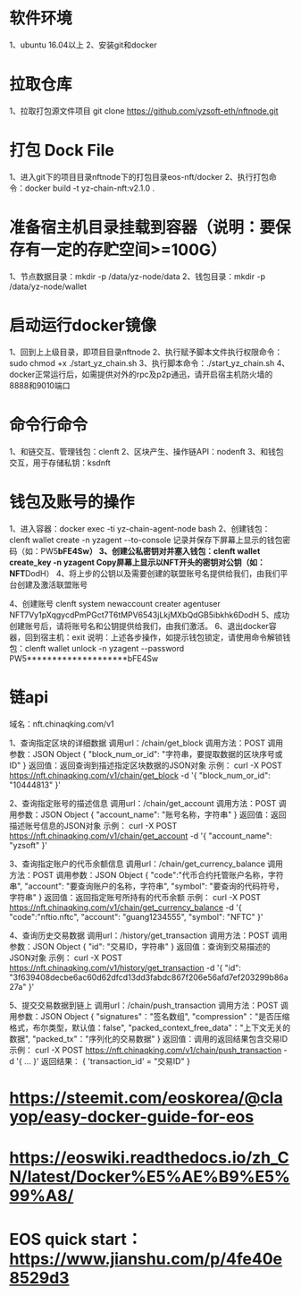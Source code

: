 # 软件环境
1、ubuntu 16.04以上
2、安装git和docker

# 拉取仓库
1、拉取打包源文件项目
git clone https://github.com/yzsoft-eth/nftnode.git

# 打包 Dock File
1、进入git下的项目目录nftnode下的打包目录eos-nft/docker
2、执行打包命令：docker build -t yz-chain-nft:v2.1.0 .

# 准备宿主机目录挂载到容器（说明：要保存有一定的存贮空间>=100G）
1、节点数据目录：mkdir -p /data/yz-node/data
2、钱包目录：mkdir -p /data/yz-node/wallet

# 启动运行docker镜像
1、回到上上级目录，即项目目录nftnode
2、执行赋予脚本文件执行权限命令：sudo chmod +x ./start_yz_chain.sh
3、执行脚本命令：./start_yz_chain.sh
4、docker正常运行后，如需提供对外的rpc及p2p通迅，请开启宿主机防火墙的8888和9010端口

# 命令行命令
1、和链交互、管理钱包：clenft
2、区块产生、操作链API：nodenft
3、和钱包交互，用于存储私钥：ksdnft

# 钱包及账号的操作
1、进入容器：docker exec -ti yz-chain-agent-node bash
2、创建钱包：clenft wallet create -n yzagent --to-console
   记录并保存下屏幕上显示的钱包密码（如：PW5********************bFE4Sw）
3、创建公私密钥对并塞入钱包：clenft wallet create_key -n  yzagent
   Copy屏幕上显示以NFT开头的密钥对公钥（如：NFT********************DodH）
4、将上步的公钥以及需要创建的联盟账号名提供给我们，由我们平台创建及激活联盟账号

4、创建账号
     clenft system newaccount creater agentuser  NFT7Vy1pXqgycdPmPGct7T6tMPV6543jLkjMXbQdGB5ibkhk6DodH
5、成功创建账号后，请将账号名和公钥提供给我们，由我们激活。
6、退出docker容器，回到宿主机：exit
说明：上述各步操作，如提示钱包锁定，请使用命令解锁钱包：clenft wallet unlock -n yzagent --password PW5********************bFE4Sw

# 链api

域名：nft.chinaqking.com/v1

1、查询指定区块的详细数据
调用url：/chain/get_block
调用方法：POST
调用参数：JSON Object
{
  "block_num_or_id": "字符串，要提取数据的区块序号或ID"
}
返回值：返回查询到描述指定区块数据的JSON对象
示例：
curl -X POST https://nft.chinaqking.com/v1/chain/get_block -d '{ 
    "block_num_or_id": "10444813"
}'

2、查询指定账号的描述信息
调用url：/chain/get_account
调用方法：POST
调用参数：JSON Object
{
  "account_name": "账号名称，字符串"
}
返回值：返回描述账号信息的JSON对象
示例：
curl -X POST https://nft.chinaqking.com/v1/chain/get_account -d '{ 
    "account_name": "yzsoft"
}'

3、查询指定账户的代币余额信息
调用url：/chain/get_currency_balance
调用方法：POST
调用参数：JSON Object
{
  "code":"代币合约托管账户名称，字符串",
  "account": "要查询账户的名称，字符串",
  "symbol": "要查询的代码符号，字符串"
}
返回值：返回指定账号所持有的代币余额
示例：
curl -X POST https://nft.chinaqking.com/v1/chain/get_currency_balance -d '{ 
  "code":"nftio.nftc",
  "account": "guang1234555",
  "symbol": "NFTC"
}'

4、查询历史交易数据
调用url：/history/get_transaction
调用方法：POST
调用参数：JSON Object
{
  "id": "交易ID，字符串"
}
返回值：查询到交易描述的JSON对象
示例：
curl -X POST https://nft.chinaqking.com/v1/history/get_transaction -d '{ 
    "id": "3f639408decbe6ac60d62dfcd13dd3fabdc867f206e56afd7ef203299b86a27a"
}'

5、提交交易数据到链上
调用url：/chain/push_transaction
调用方法：POST
调用参数：JSON Object
{
  "signatures"："签名数组",
  "compression"："是否压缩格式，布尔类型，默认值：false",
  "packed_context_free_data"："上下文无关的数据",
  "packed_tx"："序列化的交易数据"
}
返回值：调用的返回结果包含交易ID
示例：
curl -X POST https://nft.chinaqking.com/v1/chain/push_transaction -d '{ 
    ...
}'
返回结果：
{
    'transaction_id' = "交易ID"
}

# https://steemit.com/eoskorea/@clayop/easy-docker-guide-for-eos
# https://eoswiki.readthedocs.io/zh_CN/latest/Docker%E5%AE%B9%E5%99%A8/
# EOS quick start：https://www.jianshu.com/p/4fe40e8529d3

